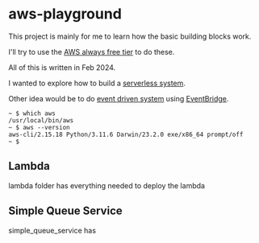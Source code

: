 # aws-playground

This project is mainly for me to learn how the basic building blocks work. 

I'll try to use the [AWS always free tier](https://aws.amazon.com/free/) to do these.

All of this is written in Feb 2024.

I wanted to explore how to build a [serverless system](https://aws.amazon.com/serverless/).

Other idea would be to do [event driven system](https://aws.amazon.com/event-driven-architecture/)
using [EventBridge](https://aws.amazon.com/eventbridge/).

```
~ $ which aws
/usr/local/bin/aws
~ $ aws --version
aws-cli/2.15.18 Python/3.11.6 Darwin/23.2.0 exe/x86_64 prompt/off
~ $
```

## Lambda

lambda folder has everything needed to deploy the lambda

## Simple Queue Service

simple_queue_service has



